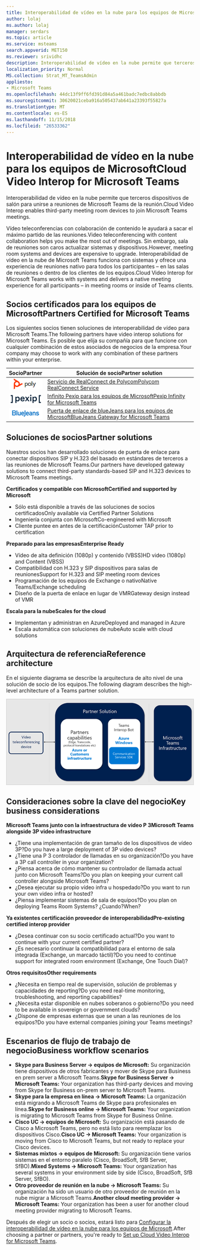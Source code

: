 ```yaml
---
title: Interoperabilidad de vídeo en la nube para los equipos de Microsoft
author: lolaj
ms.author: lolaj
manager: serdars
ms.topic: article
ms.service: msteams
search.appverid: MET150
ms.reviewer: srividhc
description: Interoperabilidad de vídeo en la nube permite que terceros dispositivos de salón para unirse a reuniones de Microsoft Teams de la reunión.
localization_priority: Normal
MS.collection: Strat_MT_TeamsAdmin
appliesto:
- Microsoft Teams
ms.openlocfilehash: 44dc13f9ff6fd391d84a5a461badc7edbc8abbdb
ms.sourcegitcommit: 30620021ceba916a505437ab641a23393f55827a
ms.translationtype: MT
ms.contentlocale: es-ES
ms.lasthandoff: 11/15/2018
ms.locfileid: "26533362"
---
```

# <a name="cloud-video-interop-for-microsoft-teams"></a><span data-ttu-id="03684-103">Interoperabilidad de vídeo en la nube para los equipos de Microsoft</span><span class="sxs-lookup"><span data-stu-id="03684-103">Cloud Video Interop for Microsoft Teams</span></span>

<span data-ttu-id="03684-104">Interoperabilidad de vídeo en la nube permite que terceros dispositivos de salón para unirse a reuniones de Microsoft Teams de la reunión.</span><span class="sxs-lookup"><span data-stu-id="03684-104">Cloud Video Interop enables third-party meeting room devices to join Microsoft Teams meetings.</span></span>

<span data-ttu-id="03684-105">Vídeo teleconferencias con colaboración de contenido le ayudará a sacar el máximo partido de las reuniones.</span><span class="sxs-lookup"><span data-stu-id="03684-105">Video teleconferencing with content collaboration helps you make the most out of meetings.</span></span> <span data-ttu-id="03684-106">Sin embargo, sala de reuniones son caros actualizar sistemas y dispositivos.</span><span class="sxs-lookup"><span data-stu-id="03684-106">However, meeting room systems and devices are expensive to upgrade.</span></span> <span data-ttu-id="03684-107">Interoperabilidad de vídeo en la nube de Microsoft Teams funciona con sistemas y ofrece una experiencia de reuniones nativo para todos los participantes – en las salas de reuniones o dentro de los clientes de los equipos.</span><span class="sxs-lookup"><span data-stu-id="03684-107">Cloud Video Interop for Microsoft Teams works with systems and delivers a native meeting experience for all participants – in meeting rooms or inside of Teams clients.</span></span> 

## <a name="partners-certified-for-microsoft-teams"></a><span data-ttu-id="03684-108">Socios certificados para los equipos de Microsoft</span><span class="sxs-lookup"><span data-stu-id="03684-108">Partners Certified for Microsoft Teams</span></span>

<span data-ttu-id="03684-109">Los siguientes socios tienen soluciones de interoperabilidad de vídeo para Microsoft Teams.</span><span class="sxs-lookup"><span data-stu-id="03684-109">The following partners have video interop solutions for Microsoft Teams.</span></span> <span data-ttu-id="03684-110">Es posible que elija su compañía para que funcione con cualquier combinación de estos asociados de negocios de la empresa.</span><span class="sxs-lookup"><span data-stu-id="03684-110">Your company may choose to work with any combination of these partners within your enterprise.</span></span> 


|<span data-ttu-id="03684-111">Socio</span><span class="sxs-lookup"><span data-stu-id="03684-111">Partner</span></span>|<span data-ttu-id="03684-112">Solución de socio</span><span class="sxs-lookup"><span data-stu-id="03684-112">Partner solution</span></span>|
|----|---|
|![Polycom RealConnect](media/polycom.png) | <span data-ttu-id="03684-114"><a href="https://aka.ms/PolycomRealConnect" target="_blank">Servicio de RealConnect de Polycom</a></span><span class="sxs-lookup"><span data-stu-id="03684-114"><a href="https://aka.ms/PolycomRealConnect" target="_blank">Polycom RealConnect Service</a></span></span> |
|![Pexip infinito](media/pexip.png)| <span data-ttu-id="03684-116"><a href="https://aka.ms/PexipInfinity" target="_blank">Infinito Pexip para los equipos de Microsoft</a></span><span class="sxs-lookup"><span data-stu-id="03684-116"><a href="https://aka.ms/PexipInfinity" target="_blank">Pexip Infinity for Microsoft Teams</a></span></span> | 
|![Puerta de enlace de blueJeans](media/bluejeans.png)| <span data-ttu-id="03684-118"><a href="https://aka.ms/BluejeansGateway" target="_blank">Puerta de enlace de blueJeans para los equipos de Microsoft</a></span><span class="sxs-lookup"><span data-stu-id="03684-118"><a href="https://aka.ms/BluejeansGateway" target="_blank">BlueJeans Gateway for Microsoft Teams</a></span></span> |

## <a name="partner-solutions"></a><span data-ttu-id="03684-119">Soluciones de socios</span><span class="sxs-lookup"><span data-stu-id="03684-119">Partner solutions</span></span>

<span data-ttu-id="03684-120">Nuestros socios han desarrollado soluciones de puerta de enlace para conectar dispositivos SIP y H.323 del basado en estándares de terceros a las reuniones de Microsoft Teams.</span><span class="sxs-lookup"><span data-stu-id="03684-120">Our partners have developed gateway solutions to connect third-party standards-based SIP and H.323 devices to Microsoft Teams meetings.</span></span>  
 
<span data-ttu-id="03684-121">**Certificados y compatible con Microsoft**</span><span class="sxs-lookup"><span data-stu-id="03684-121">**Certified and supported by Microsoft**</span></span>

- <span data-ttu-id="03684-122">Sólo está disponible a través de las soluciones de socios certificados</span><span class="sxs-lookup"><span data-stu-id="03684-122">Only available via Certified Partner Solutions</span></span>
- <span data-ttu-id="03684-123">Ingeniería conjunta con Microsoft</span><span class="sxs-lookup"><span data-stu-id="03684-123">Co-engineered with Microsoft</span></span>
- <span data-ttu-id="03684-124">Cliente puntee en antes de la certificación</span><span class="sxs-lookup"><span data-stu-id="03684-124">Customer TAP prior to certification</span></span>

<span data-ttu-id="03684-125">**Preparado para las empresas**</span><span class="sxs-lookup"><span data-stu-id="03684-125">**Enterprise Ready**</span></span>

- <span data-ttu-id="03684-126">Vídeo de alta definición (1080p) y contenido (VBSS)</span><span class="sxs-lookup"><span data-stu-id="03684-126">HD video (1080p) and Content (VBSS)</span></span>
- <span data-ttu-id="03684-127">Compatibilidad con H.323 y SIP dispositivos para salas de reuniones</span><span class="sxs-lookup"><span data-stu-id="03684-127">Support for H.323 and SIP meeting room devices</span></span>
- <span data-ttu-id="03684-128">Programación de los equipos de Exchange o nativo</span><span class="sxs-lookup"><span data-stu-id="03684-128">Native Teams/Exchange scheduling</span></span>
- <span data-ttu-id="03684-129">Diseño de la puerta de enlace en lugar de VMR</span><span class="sxs-lookup"><span data-stu-id="03684-129">Gateway design instead of VMR</span></span>

<span data-ttu-id="03684-130">**Escala para la nube**</span><span class="sxs-lookup"><span data-stu-id="03684-130">**Scales for the cloud**</span></span>

- <span data-ttu-id="03684-131">Implementan y administran en Azure</span><span class="sxs-lookup"><span data-stu-id="03684-131">Deployed and managed in Azure</span></span>
- <span data-ttu-id="03684-132">Escala automática con soluciones de nube</span><span class="sxs-lookup"><span data-stu-id="03684-132">Auto scale with cloud solutions</span></span>

 
## <a name="reference-architecture"></a><span data-ttu-id="03684-133">Arquitectura de referencia</span><span class="sxs-lookup"><span data-stu-id="03684-133">Reference architecture</span></span>

<span data-ttu-id="03684-134">En el siguiente diagrama se describe la arquitectura de alto nivel de una solución de socio de los equipos.</span><span class="sxs-lookup"><span data-stu-id="03684-134">The following diagram describes the high-level architecture of a Teams partner solution.</span></span>

![Solución de socio de interoperabilidad de vídeo en la nube de los equipos](media/teams-cloud-video-interop-partner-solution.png)

## <a name="key-business-considerations"></a><span data-ttu-id="03684-136">Consideraciones sobre la clave del negocio</span><span class="sxs-lookup"><span data-stu-id="03684-136">Key business considerations</span></span>

<span data-ttu-id="03684-137">**Microsoft Teams junto con la infraestructura de video P 3**</span><span class="sxs-lookup"><span data-stu-id="03684-137">**Microsoft Teams alongside 3P video infrastructure**</span></span>

- <span data-ttu-id="03684-138">¿Tiene una implementación de gran tamaño de los dispositivos de vídeo 3P?</span><span class="sxs-lookup"><span data-stu-id="03684-138">Do you have a large deployment of 3P video devices?</span></span>
- <span data-ttu-id="03684-139">¿Tiene una P 3 controlador de llamadas en su organización?</span><span class="sxs-lookup"><span data-stu-id="03684-139">Do you have a 3P call controller in your organization?</span></span>
- <span data-ttu-id="03684-140">¿Piensa acerca de cómo mantener su controlador de llamada actual junto con Microsoft Teams?</span><span class="sxs-lookup"><span data-stu-id="03684-140">Do you plan on keeping your current call controller alongside Microsoft Teams?</span></span>
- <span data-ttu-id="03684-141">¿Desea ejecutar su propio vídeo infra u hospedado?</span><span class="sxs-lookup"><span data-stu-id="03684-141">Do you want to run your own video infra or hosted?</span></span> 
- <span data-ttu-id="03684-142">¿Piensa implementar sistemas de sala de equipos?</span><span class="sxs-lookup"><span data-stu-id="03684-142">Do you plan on deploying Teams Room Systems?</span></span> <span data-ttu-id="03684-143">¿Cuando?</span><span class="sxs-lookup"><span data-stu-id="03684-143">When?</span></span>

<span data-ttu-id="03684-144">**Ya existentes certificación proveedor de interoperabilidad**</span><span class="sxs-lookup"><span data-stu-id="03684-144">**Pre-existing certified interop provider**</span></span>

- <span data-ttu-id="03684-145">¿Desea continuar con su socio certificado actual?</span><span class="sxs-lookup"><span data-stu-id="03684-145">Do you want to continue with your current certified partner?</span></span>
- <span data-ttu-id="03684-146">¿Es necesario continuar la compatibilidad para el entorno de sala integrada (Exchange, un marcado táctil)?</span><span class="sxs-lookup"><span data-stu-id="03684-146">Do you need to continue support for integrated room environment (Exchange, One Touch Dial)?</span></span>

<span data-ttu-id="03684-147">**Otros requisitos**</span><span class="sxs-lookup"><span data-stu-id="03684-147">**Other requirements**</span></span>

- <span data-ttu-id="03684-148">¿Necesita en tiempo real de supervisión, solución de problemas y capacidades de reporting?</span><span class="sxs-lookup"><span data-stu-id="03684-148">Do you need real-time monitoring, troubleshooting, and reporting capabilities?</span></span>
- <span data-ttu-id="03684-149">¿Necesita estar disponible en nubes soberanos o gobierno?</span><span class="sxs-lookup"><span data-stu-id="03684-149">Do you need to be available in sovereign or government clouds?</span></span>
- <span data-ttu-id="03684-150">¿Dispone de empresas externas que se unan a las reuniones de los equipos?</span><span class="sxs-lookup"><span data-stu-id="03684-150">Do you have external companies joining your Teams meetings?</span></span> 

## <a name="business-workflow-scenarios"></a><span data-ttu-id="03684-151">Escenarios de flujo de trabajo de negocio</span><span class="sxs-lookup"><span data-stu-id="03684-151">Business workflow scenarios</span></span>

- <span data-ttu-id="03684-152">**Skype para Business Server -> equipos de Microsoft:** Su organización tiene dispositivos de otros fabricantes y mover de Skype para Business en prem server a Microsoft Teams.</span><span class="sxs-lookup"><span data-stu-id="03684-152">**Skype for Business Server -> Microsoft Teams:** Your organization has third-party devices and moving from Skype for Business on-prem server to Microsoft Teams.</span></span>  
- <span data-ttu-id="03684-153">**Skype para la empresa en línea -> Microsoft Teams:** La organización está migrando a Microsoft Teams de Skype para profesionales en línea.</span><span class="sxs-lookup"><span data-stu-id="03684-153">**Skype for Business online -> Microsoft Teams:** Your organization is migrating to Microsoft Teams from Skype for Business Online.</span></span>
- <span data-ttu-id="03684-154">**Cisco UC -> equipos de Microsoft:** Su organización está pasando de Cisco a Microsoft Teams, pero no está listo para reemplazar los dispositivos Cisco.</span><span class="sxs-lookup"><span data-stu-id="03684-154">**Cisco UC -> Microsoft Teams:** Your organization is moving from Cisco to Microsoft Teams, but not ready to replace your Cisco devices.</span></span>
- <span data-ttu-id="03684-155">**Sistemas mixtos -> equipos de Microsoft:** Su organización tiene varios sistemas en el entorno paralelo (Cisco, BroadSoft, SfB Server, SfBO).</span><span class="sxs-lookup"><span data-stu-id="03684-155">**Mixed Systems -> Microsoft Teams:** Your organization has several systems in your environment side by side (Cisco, BroadSoft, SfB Server, SfBO).</span></span>
- <span data-ttu-id="03684-156">**Otro proveedor de reunión en la nube -> Microsoft Teams:** Su organización ha sido un usuario de otro proveedor de reunión en la nube migrar a Microsoft Teams.</span><span class="sxs-lookup"><span data-stu-id="03684-156">**Another cloud meeting provider -> Microsoft Teams:** Your organization has been a user for another cloud meeting provider migrating to Microsoft Teams.</span></span>


<span data-ttu-id="03684-157">Después de elegir un socio o socios, estará listo para [Configurar la interoperabilidad de vídeo en la nube para los equipos de Microsoft](cloud-video-interop-for-teams-set-up.md).</span><span class="sxs-lookup"><span data-stu-id="03684-157">After choosing a partner or partners, you're ready to [Set up Cloud Video Interop for Microsoft Teams](cloud-video-interop-for-teams-set-up.md).</span></span> 
